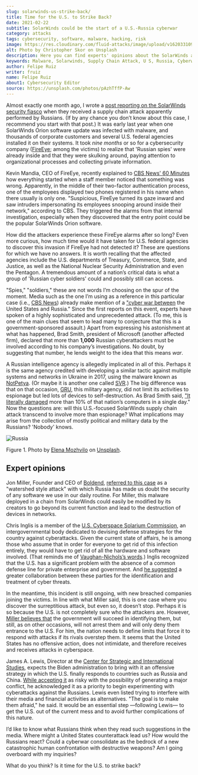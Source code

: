 ```yaml
---
slug: solarwinds-us-strike-back/
title: Time for the U.S. to Strike Back?
date: 2021-02-22
subtitle: SolarWinds could be the start of a U.S.-Russia cyberwar
category: attacks
tags: cybersecurity, software, malware, hacking, risk
image: https://res.cloudinary.com/fluid-attacks/image/upload/v1620331099/blog/solarwinds-us-strike-back/cover_dl2om5.webp
alt: Photo by Christopher Skor on Unsplash
description: Here you can find experts' opinions about the SolarWinds attack and some suggestions that could mean cyberwar between the U.S. and Russia if implemented.
keywords: Malware, Solarwinds, Supply Chain Attack, U S, Russia, Cyberwar, Hacking, Ethical Hacking, Pentesting
author: Felipe Ruiz
writer: fruiz
name: Felipe Ruiz
about1: Cybersecurity Editor
source: https://unsplash.com/photos/pAzhTffP-Aw
---
```


Almost exactly one month ago, I wrote a [post reporting on the
SolarWinds security fiasco](../solarwinds-attack/) when they received a
supply chain attack apparently performed by Russians. (If by any chance
you don’t know about this case, I recommend you start with that post.)
It was early last year when one SolarWinds Orion software update was
infected with malware, and thousands of corporate customers and several
U.S. federal agencies installed it on their systems. It took *nine
months* or so for a cybersecurity company
([FireEye](https://www.fireeye.com/); among the victims) to realize that
'Russian spies' were already inside and that they were skulking around,
paying attention to organizational processes and collecting private
information.

Kevin Mandia, CEO of FireEye, recently explained to [CBS News' 60
Minutes](https://www.cbsnews.com/news/solarwinds-hack-russia-cyberattack-60-minutes-2021-02-14/)
how everything started when a staff member noticed that something was
wrong. Apparently, in the middle of their two-factor authentication
process, one of the employees displayed two phones registered in his
name when there usually is only one. "Suspicious, FireEye turned its
gaze inward and saw intruders impersonating its employees snooping
around inside their network," according to CBS. They triggered the
alarms from that internal investigation, especially when they discovered
that the entry point could be the popular SolarWinds Orion software.

How did the attackers experience these FireEye alarms after so long?
Even more curious, how much time would it have taken for U.S. federal
agencies to discover this invasion if FireEye had not detected it? These
are questions for which we have no answers. It is worth recalling that
the affected agencies include the U.S. departments of Treasury,
Commerce, State, and Justice, as well as the National Nuclear Security
Administration and even the Pentagon. A tremendous amount of a nation’s
critical data is what a group of 'Russian cyber soldiers' could and
possibly still can access.

"Spies," "soldiers," these are not words I’m choosing on the spur of the
moment. Media such as the one I’m using as a reference in this
particular case (i.e., [CBS News](https://www.cbsnews.com/)) already
make mention of a ["cyber war
between](https://www.cbsnews.com/news/solarwinds-hack-russia-cyberattack-60-minutes-2021-02-14/)
the United States and Russia." Since the first reports on this event,
experts have spoken of a highly sophisticated and unprecedented attack.
(To me, this is one of the main clues that seem to lead many to
conjecture that this is a government-sponsored assault.) Apart from
expressing his astonishment at what has happened, Brad Smith, president
of Microsoft (another affected firm), declared that more than **1,000**
Russian cyberattackers must be involved according to his company’s
investigations. No doubt, by suggesting that number, he lends weight to
the idea that this means *war*.

A Russian intelligence agency is allegedly implicated in all of this.
Perhaps it is the same agency credited with developing a similar tactic
against multiple systems and networks in Ukraine in 2017, using the
malware known as
[NotPetya](https://www.wired.com/story/notpetya-cyberattack-ukraine-russia-code-crashed-the-world/).
(Or maybe it is another one called
[SVR](https://en.wikipedia.org/wiki/Foreign_Intelligence_Service_\(Russia\)).)
The big difference was that on that occasion,
[GRU](https://en.wikipedia.org/wiki/GRU_\(G.U.\)), this military agency,
did not limit its activities to espionage but led lots of devices to
self-destruction. As Brad Smith said, ["It literally
damaged](https://www.cbsnews.com/news/solarwinds-hack-russia-cyberattack-60-minutes-2021-02-14/)
more than 10% of that nation’s computers in a single day." Now the
questions are: will this U.S.-focused SolarWinds supply chain attack
transcend to involve more than espionage? What implications may arise
from the collection of mostly political and military data by the
Russians? 'Nobody' knows.

<div class="imgblock">

![Russia](https://res.cloudinary.com/fluid-attacks/image/upload/v1620331099/blog/solarwinds-us-strike-back/russia_lwcklb.webp)

<div class="title">

Figure 1. Photo by [Elena Mozhvilo](https://unsplash.com/@miracleday) on
[Unsplash](https://unsplash.com/photos/EIyAz8blaAk).

</div>

</div>

## Expert opinions

Jon Miller, Founder and CEO of [Boldend](https://boldend.com/),
[referred to this
case](https://www.cbsnews.com/news/solarwinds-hack-russia-cyberattack-60-minutes-2021-02-14/)
as a "watershed style attack" with which Russia has made us doubt the
security of any software we use in our daily routine. For Miller, this
malware deployed in a chain from SolarWinds could easily be modified by
its creators to go beyond its current function and lead to the
destruction of devices in networks.

Chris Inglis is a member of the [U.S. Cyberspace Solarium
Commission](https://www.solarium.gov/), an intergovernmental body
dedicated to devising defense strategies for the country against
cyberattacks. Given the current state of affairs, he is among those who
assume that in order for everyone to get rid of this infection entirely,
they would have to get rid of all the hardware and software involved.
(That reminds me of [Vaughan-Nichols’s
words](https://www.zdnet.com/article/solarwinds-the-more-we-learn-the-worse-it-looks/).)
Inglis recognized that the U.S. has a significant problem with the
absence of a common defense line for private enterprise and government.
And [he
suggested](https://www.cbsnews.com/news/solarwinds-60-minutes-2021-02-14/)
a greater collaboration between these parties for the identification and
treatment of cyber threats.

In the meantime, this incident is still ongoing, with new breached
companies joining the victims. In line with what Miller said, this is
one case where you discover the surreptitious attack, but even so, it
doesn’t stop. Perhaps it is so because the U.S. is not completely sure
who the attackers are. However, [Miller believes
that](https://www.cbsnews.com/news/solarwinds-60-minutes-2021-02-14/)
the government will succeed in identifying them, but still, as on other
occasions, will not arrest them and will only deny them entrance to the
U.S. For him, the nation needs to define limits that force it to respond
with attacks if its rivals overstep them. It seems that the United
States has no offensive action, does not intimidate, and therefore
receives and receives attacks in cyberspace.

James A. Lewis, Director at the [Center for Strategic and International
Studies](https://www.csis.org/), expects the Biden administration to
bring with it an offensive strategy in which the U.S. finally responds
to countries such as Russia and China. [While accepting
it](https://www.cbsnews.com/news/solarwinds-60-minutes-2021-02-14/) as
risky with the possibility of generating a major conflict, he
acknowledged it as a priority to begin experimenting with cyberattacks
against the Russians. Lewis even listed trying to interfere with their
media and financial activities as alternatives. "The goal is to make
them afraid," he said. It would be an essential step —following Lewis—
to get the U.S. out of the current mess and to avoid further
complications of this nature.

I’d like to know what Russians think when they read such suggestions in
the media. Where might a United States counterattack lead us? How would
the Russians react? Could a cyberwar consolidate as the bedrock of a new
catastrophic human confrontation with destructive weapons? Am I going
overboard with my inquiries?

What do you think? Is it time for the U.S. to strike back?
